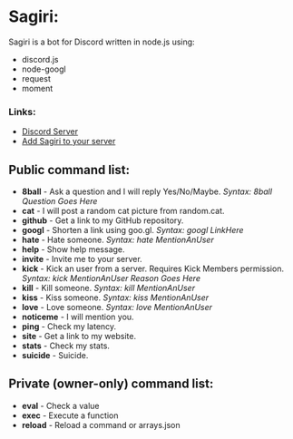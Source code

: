 # Sagiri:

Sagiri is a bot for Discord written in node.js using:

  - discord.js
  - node-googl
  - request
  - moment

### Links:

- [Discord Server](https://discord.gg/rh6SEuS)
- [Add Sagiri to your server](https://discordapp.com/oauth2/authorize?client_id=348020544358055937&scope=bot&permissions=363530)

## Public command list:

- **8ball** - Ask a question and I will reply Yes/No/Maybe. *Syntax: 8ball Question Goes Here*
- **cat** - I will post a random cat picture from random.cat.
- **github** - Get a link to my GitHub repository.
- **googl** - Shorten a link using goo.gl. *Syntax: googl LinkHere*
- **hate** - Hate someone. *Syntax: hate MentionAnUser*
- **help** - Show help message.
- **invite** - Invite me to your server.
- **kick** - Kick an user from a server. Requires Kick Members permission. *Syntax: kick MentionAnUser Reason Goes Here*
- **kill** - Kill someone. *Syntax: kill MentionAnUser*
- **kiss** - Kiss someone. *Syntax: kiss MentionAnUser*
- **love** - Love someone. *Syntax: love MentionAnUser*
- **noticeme** - I will mention you.
- **ping** - Check my latency.
- **site** - Get a link to my website.
- **stats** - Check my stats.
- **suicide** - Suicide.

## Private (owner-only) command list:

- **eval** - Check a value 
- **exec** - Execute a function
- **reload** - Reload a command or arrays.json